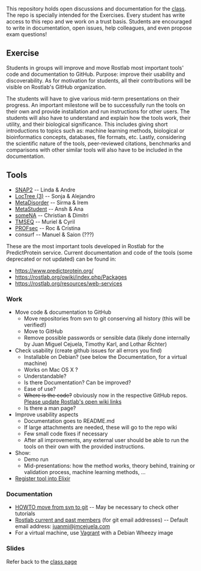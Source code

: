 This repository holds open discussions and documentation for the [class](http://tinyurl.com/ntzqv46). The repo is specially intended for the Exercises. Every student has write access to this repo and we work on a trust basis. Students are encouraged to write in documentation, open issues, help colleagues, and even propose exam questions!

## Exercise

Students in groups will improve and move Rostlab most important tools' code and documentation to GitHub. Purpose: improve their usability and discoverability. As for motivation for students, all their contributions will be visible on Rostlab's GitHub organization.

The students will have to give various mid-term presentations on their progress. An important milestone will be to successfully run the tools on their own and provide installation and run instructions for other users. The students will also have to understand and explain how the tools work, their utility, and their biological significance. This includes giving short introductions to topics such as: machine learning methods, biological or bioinformatics concepts, databases, file formats, etc. Lastly, considering the scientific nature of the tools, peer-reviewed citations, benchmarks and comparisons with other similar tools will also have to be included in the documentation.


## Tools

* [SNAP2](https://github.com/Rostlab/SNAP2) -- Linda & Andre
* [LocTree (3)](https://github.com/Rostlab/LocTree) -- Sonja & Alejandro
* [MetaDisorder](https://github.com/Rostlab/MetaDisorder) -- Sirma & Irem
* [MetaStudent](https://github.com/Rostlab/MetaStudent) -- Ansh & Ana
* [someNA](https://github.com/Rostlab/someNA) -- Christian & Dimitri
* [TMSEQ](https://github.com/Rostlab/TMSEQ) -- Muriel & Cyril
* [PROFsec](https://github.com/Rostlab/PROFsec) -- Roc & Cristina
* consurf -- Manuel & Saion (???)

These are the most important tools developed in Rostlab for the PredictProtein service. Current documentation and code of the tools (some deprecated or not updated) can be found in:

* https://www.predictprotein.org/
* https://rostlab.org/owiki/index.php/Packages
* https://rostlab.org/resources/web-services


### Work

* Move code & documentation to GitHub
  * Move repositories from svn to git conserving all history (this will be verified!)
  * Move to GitHub
  * Remove possible passwords or sensible data (likely done internally by Juan Miguel Cejuela, Timothy Karl, and Lothar Richter)
* Check usability (create github issues for all errors you find)
  * Installable on Debian? (see below the Documentation, for a virtual machine)
  * Works on Mac OS X ?
  * Understandable?
  * Is there Documentation? Can be improved?
  * Ease of use?
  * ~~Where is the code?~~ obviously now in the respective GitHub repos. [Please update Rostlab's open wiki links](https://rostlab.org/owiki/index.php/Packages)
  * Is there a man page?
* Improve usability aspects
  * Documentation goes to README.md
  * If large attachments are needed, these will go to the repo wiki
  * Few small code fixes if necessary
  * After all improvements, any external user should be able to run the tools on their own with the provided instructions.
* Show:
  * Demo run
  * Mid-presentations: how the method works, theory behind, training or validation process, machine learning methods, ...
* [Register tool into Elixir](https://elixir-registry.cbs.dtu.dk/?q=rostlab)


### Documentation

* [HOWTO move from svn to git](https://git-scm.com/book/it/v2/Git-and-Other-Systems-Migrating-to-Git) -- May be necessary to check other tutorials
* [Rostlab current and past members](https://rostlab.org/group/people) (for git email addresses) -- Default email address: juanmi@jmcejuela.com
* For a virtual machine, use [Vagrant](www.vagrantup.com/) with a Debian Wheezy image


### Slides

Refer back to the [class page](http://tinyurl.com/ntzqv46)
